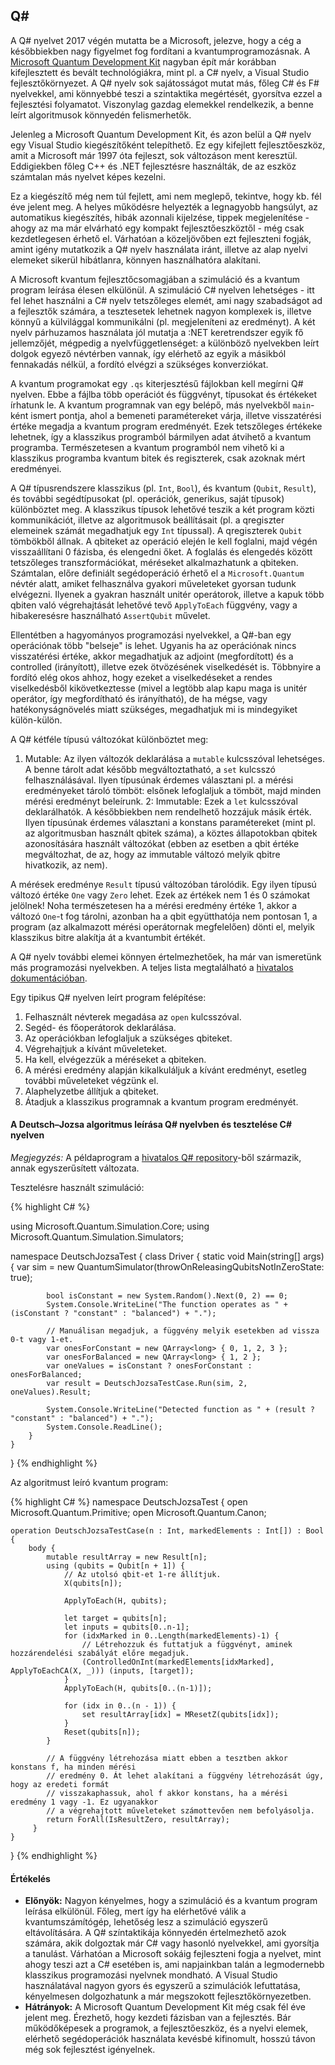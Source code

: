 <h2 id="q-sharp">Q#</h2>

A Q# nyelvet 2017 végén mutatta be a Microsoft, jelezve, hogy a cég a későbbiekben nagy figyelmet fog fordítani a kvantumprogramozásnak. A [Microsoft Quantum Development Kit][2] nagyban épít már korábban kifejlesztett és bevált technológiákra, mint pl. a C# nyelv, a Visual Studio fejlesztőkörnyezet. A Q# nyelv sok sajátosságot mutat más, főleg C# és F# nyelvekkel, ami könnyebbé teszi a szintaktika megértését, gyorsítva ezzel a fejlesztési folyamatot. Viszonylag gazdag elemekkel rendelkezik, a benne leírt algoritmusok könnyedén felismerhetők.

Jelenleg a Microsoft Quantum Development Kit, és azon belül a Q# nyelv egy Visual Studio kiegészítőként telepíthető. Ez egy kifejlett fejlesztőeszköz, amit a Microsoft már 1997 óta fejleszt, sok változáson ment keresztül. Eddigiekben főleg C++ és .NET fejlesztésre használták, de az eszköz számtalan más nyelvet képes kezelni.

Ez a kiegészítő még nem túl fejlett, ami nem meglepő, tekintve, hogy kb. fél éve jelent meg. A helyes működésre helyezték a legnagyobb hangsúlyt, az automatikus kiegészítés, hibák azonnali kijelzése, tippek megjelenítése - ahogy az ma már elvárható egy kompakt fejlesztőeszköztől - még csak kezdetlegesen érhető el. Várhatóan a közeljövőben ezt fejleszteni fogják, amint igény mutatkozik a Q# nyelv használata iránt, illetve az alap nyelvi elemeket sikerül hibátlanra, könnyen használhatóra alakítani.

A Microsoft kvantum fejlesztőcsomagjában a szimuláció és a kvantum program leírása élesen elkülönül. A szimuláció C# nyelven lehetséges - itt fel lehet használni a C# nyelv tetszőleges elemét, ami nagy szabadságot ad a fejlesztők számára, a tesztesetek lehetnek nagyon komplexek is, illetve könnyű a külvilággal kommunikálni (pl. megjeleníteni az eredményt). A két nyelv párhuzamos használata jól mutatja a :NET keretrendszer egyik fő jellemzőjét, mégpedig a nyelvfüggetlenséget: a különböző nyelvekben leírt dolgok egyező névtérben vannak, így elérhető az egyik a másikból fennakadás nélkül, a fordító elvégzi a szükséges konverziókat.

A kvantum programokat egy `.qs` kiterjesztésű fájlokban kell megírni Q# nyelven. Ebbe a fájlba több operációt és függvényt, típusokat és értékeket írhatunk le. A kvantum programnak van egy belépő, más nyelvekből `main`-ként ismert pontja, ahol a bemeneti paramétereket várja, illetve visszatérési értéke megadja a kvantum program eredményét. Ezek tetszőleges értékeke lehetnek, így a klasszikus programból bármilyen adat átvihető a kvantum programba. Természetesen a kvantum programból nem vihető ki a klasszikus programba kvantum bitek és regiszterek, csak azoknak mért eredményei.

A Q# típusrendszere klasszikus (pl. `Int`, `Bool`), és kvantum (`Qubit`, `Result`), és további segédtípusokat (pl. operációk, generikus, saját típusok) különböztet meg. A klasszikus típusok lehetővé teszik a két program közti kommunikációt, illetve az algoritmusok beállításait (pl. a qregiszter elemeinek számát megadhatjuk egy `Int` típussal). A qregiszterek `Qubit` tömbökből állnak. A qbiteket az operáció elején le kell foglalni, majd végén visszaállítani 0 fázisba, és elengedni őket. A foglalás és elengedés között tetszőleges transzformációkat, méréseket alkalmazhatunk a qbiteken. Számtalan, előre definiált segédoperáció érhető el a `Microsoft.Quantum` névtér alatt, amiket felhasználva gyakori műveleteket gyorsan tudunk elvégezni. Ilyenek a gyakran használt unitér operátorok, illetve a kapuk több qbiten való végrehajtását lehetővé tevő `ApplyToEach` függvény, vagy a hibakeresésre használható `AssertQubit` művelet.

Ellentétben a hagyományos programozási nyelvekkel, a Q#-ban egy operációnak több "belseje" is lehet. Ugyanis ha az operációnak nincs visszatérési értéke, akkor megadhatjuk az adjoint (megfordított) és a controlled (irányított), illetve ezek ötvözésének viselkedését is. Többnyire a fordító elég okos ahhoz, hogy ezeket a viselkedéseket a rendes viselkedésből kikövetkeztesse (mivel a legtöbb alap kapu maga is unitér operátor, így megfordítható és irányítható), de ha mégse, vagy hatékonyságnövelés miatt szükséges, megadhatjuk mi is mindegyiket külön-külön.

A Q# kétféle típusú változókat különböztet meg:
1. Mutable: Az ilyen változók deklarálása a `mutable` kulcsszóval lehetséges. A benne tárolt adat később megváltoztatható, a `set` kulcsszó felhasználásával. Ilyen típusúnak érdemes választani pl. a mérési eredményeket tároló tömböt: elsőnek lefoglaljuk a tömböt, majd minden mérési eredményt beleírunk.
2: Immutable: Ezek a `let` kulcsszóval deklarálhatók. A későbbiekben nem rendelhető hozzájuk másik érték. Ilyen típusúnak érdemes választani a konstans paramétereket (mint pl. az algoritmusban használt qbitek száma), a köztes állapotokban qbitek azonosítására használt változókat (ebben az esetben a qbit értéke megváltozhat, de az, hogy az immutable változó melyik qbitre hivatkozik, az nem).

A mérések eredménye `Result` típusú változóban tárolódik. Egy ilyen típusú változó értéke `One` vagy `Zero` lehet. Ezek az értékek nem 1 és 0 számokat jelölnek! Noha természetesen ha a mérési eredmény értéke 1, akkor a változó `One`-t fog tárolni, azonban ha a qbit együtthatója nem pontosan 1, a program (az alkalmazott mérési operátornak megfelelően) dönti el, melyik klasszikus bitre alakítja át a kvantumbit értékét.

A Q# nyelv további elemei könnyen értelmezhetőek, ha már van ismeretünk más programozási nyelvekben. A teljes lista megtalálható a [hivatalos dokumentációban][2].

Egy tipikus Q# nyelven leírt program felépítése:

1. Felhasznált névterek megadása az `open` kulcsszóval.
2. Segéd- és főoperátorok deklarálása.
3. Az operációkban lefoglaljuk a szükséges qbiteket.
4. Végrehajtjuk a kívánt műveleteket.
5. Ha kell, elvégezzük a méréseket a qbiteken.
6. A mérési eredmény alapján kikalkuláljuk a kívánt eredményt, esetleg további műveleteket végzünk el.
7. Alaphelyzetbe állítjuk a qbiteket.
8. Átadjuk a klasszikus programnak a kvantum program eredményét.

#### A Deutsch–Jozsa algoritmus leírása Q# nyelvben és tesztelése C# nyelven

_Megjegyzés:_ A példaprogram a [hivatalos Q# repository][1]-ből származik, annak egyszerűsített változata.

Tesztelésre használt szimuláció:

{% highlight C# %}

using Microsoft.Quantum.Simulation.Core;
using Microsoft.Quantum.Simulation.Simulators;

namespace DeutschJozsaTest
{
    class Driver
    {
        static void Main(string[] args)
        {
            var sim = new QuantumSimulator(throwOnReleasingQubitsNotInZeroState: true);

            bool isConstant = new System.Random().Next(0, 2) == 0;
            System.Console.WriteLine("The function operates as " + (isConstant ? "constant" : "balanced") + ".");

            // Manuálisan megadjuk, a függvény melyik esetekben ad vissza 0-t vagy 1-et.
            var onesForConstant = new QArray<long> { 0, 1, 2, 3 };
            var onesForBalanced = new QArray<long> { 1, 2 };
            var oneValues = isConstant ? onesForConstant : onesForBalanced;
            var result = DeutschJozsaTestCase.Run(sim, 2, oneValues).Result;

            System.Console.WriteLine("Detected function as " + (result ? "constant" : "balanced") + ".");
            System.Console.ReadLine();
        }
    }
}
{% endhighlight %}

Az algoritmust leíró kvantum program:

{% highlight C# %}
namespace DeutschJozsaTest {
    open Microsoft.Quantum.Primitive;
    open Microsoft.Quantum.Canon;
    
    operation DeutschJozsaTestCase(n : Int, markedElements : Int[]) : Bool {
        body {
            mutable resultArray = new Result[n];
            using (qubits = Qubit[n + 1]) {
                // Az utolsó qbit-et 1-re állítjuk.
                X(qubits[n]);
                
                ApplyToEach(H, qubits);
                
                let target = qubits[n];
                let inputs = qubits[0..n-1];
                for (idxMarked in 0..Length(markedElements)-1) {
                    // Létrehozzuk és futtatjuk a függvényt, aminek hozzárendelési szabályát előre megadjuk.
                    (ControlledOnInt(markedElements[idxMarked], ApplyToEachCA(X, _))) (inputs, [target]);
                }
                ApplyToEach(H, qubits[0..(n-1)]);
                
                for (idx in 0..(n - 1)) {
                    set resultArray[idx] = MResetZ(qubits[idx]);
                }
                Reset(qubits[n]);
            }

            // A függvény létrehozása miatt ebben a tesztben akkor konstans f, ha minden mérési
            // eredmény 0. Át lehet alakítani a függvény létrehozását úgy, hogy az eredeti formát
            // visszakaphassuk, ahol f akkor konstans, ha a mérési eredmény 1 vagy -1. Ez ugyanakkor
            // a végrehajtott műveleteket számottevően nem befolyásolja.
            return ForAll(IsResultZero, resultArray);
         }
    }
}
{% endhighlight %}

#### Értékelés
- **Előnyök:** Nagyon kényelmes, hogy a szimuláció és a kvantum program leírása elkülönül. Főleg, mert így ha elérhetővé válik a kvantumszámítógép, lehetőség lesz a szimuláció egyszerű eltávolítására. A Q# színtaktikája könnyedén értelmezhető azok számára, akik dolgoztak már C# vagy hasonló nyelvekkel, ami gyorsítja a tanulást. Várhatóan a Microsoft sokáig fejleszteni fogja a nyelvet, mint ahogy teszi azt a C# esetében is, ami napjainkban talán a legmodernebb klasszikus programozási nyelvnek mondható. A Visual Studio használatával nagyon gyors és egyszerű a szimulációk lefuttatása, kényelmesen dolgozhatunk a már megszokott fejlesztőkörnyezetben.
- **Hátrányok:** A Microsoft Quantum Development Kit még csak fél éve jelent meg. Érezhető, hogy kezdeti fázisban van a fejlesztés. Bár működőképesek a programok, a fejlesztőeszköz, és a nyelvi elemek, elérhető segédoperációk használata kevésbé kifinomult, hosszú távon még sok fejlesztést igényelnek.

[1]: https://github.com/Microsoft/Quantum/tree/master/Samples/SimpleAlgorithms
[2]: https://docs.microsoft.com/en-us/quantum/?view=qsharp-preview

